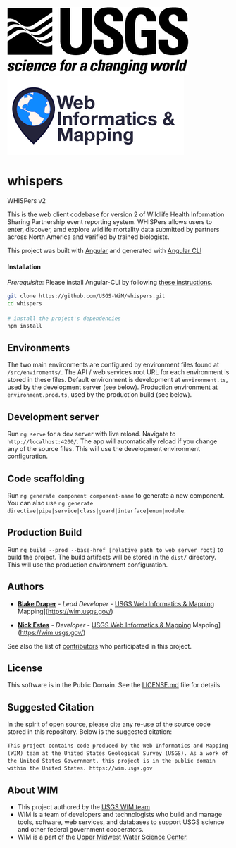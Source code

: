 ![USGS](USGS_ID_black.png) ![WIM](wimlogo.png)

# whispers
WHISPers v2

This is the web client codebase for version 2 of  Wildlife Health Information Sharing Partnership event reporting system. WHISPers allows users to enter, discover, amd explore wildlife mortality data submitted by partners across North America and verified by trained biologists.

This project was built with [Angular](https://angular.io/) and generated with [Angular CLI](https://github.com/angular/angular-cli)

#### Installation
*Prerequisite*: Please install Angular-CLI by following [these instructions](https://github.com/angular/angular-cli#installation).

```bash
git clone https://github.com/USGS-WiM/whispers.git
cd whispers

# install the project's dependencies
npm install

```

## Environments
The two main environments are configured by environment files found at `/src/enviroments/`. The API / web services root URL for each environment is stored in these files. Default environment is development at `environment.ts`, used by the development server (see below). Production environment at `environment.prod.ts`, used by the production build (see below).

## Development server

Run `ng serve` for a dev server with live reload. Navigate to `http://localhost:4200/`. The app will automatically reload if you change any of the source files. This will use the development environment configuration.

## Code scaffolding

Run `ng generate component component-name` to generate a new component. You can also use `ng generate directive|pipe|service|class|guard|interface|enum|module`.

## Production Build

Run `ng build --prod --base-href [relative path to web server root]` to build the project. The build artifacts will be stored in the `dist/` directory. This will use the production environment configuration.

## Authors

* **[Blake Draper](https://github.com/BlakeDraper)**  - *Lead Developer* - [USGS Web Informatics & Mapping](https://wim.usgs.gov/)
Mapping](https://wim.usgs.gov/)

* **[Nick Estes](https://github.com/njestes)**  - *Developer* - [USGS Web Informatics & Mapping](https://wim.usgs.gov/)
Mapping](https://wim.usgs.gov/)

See also the list of [contributors](../../graphs/contributors) who participated in this project.

## License

This software is in the Public Domain. See the [LICENSE.md](LICENSE.md) file for details

## Suggested Citation
In the spirit of open source, please cite any re-use of the source code stored in this repository. Below is the suggested citation:

`This project contains code produced by the Web Informatics and Mapping (WIM) team at the United States Geological Survey (USGS). As a work of the United States Government, this project is in the public domain within the United States. https://wim.usgs.gov`


## About WIM
* This project authored by the [USGS WIM team](https://wim.usgs.gov)
* WIM is a team of developers and technologists who build and manage tools, software, web services, and databases to support USGS science and other federal government cooperators.
* WIM is a part of the [Upper Midwest Water Science Center](https://www.usgs.gov/centers/wisconsin-water-science-center).


